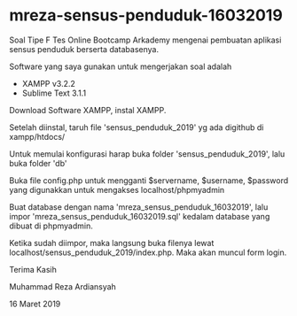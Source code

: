 # mreza-sensus-penduduk-16032019

Soal Tipe F 
Tes Online Bootcamp Arkademy mengenai pembuatan aplikasi sensus penduduk berserta databasenya.

Software yang saya gunakan untuk mengerjakan soal adalah 
  - XAMPP v3.2.2
  - Sublime Text 3.1.1
  
Download Software XAMPP, instal XAMPP.

Setelah diinstal, taruh file 'sensus_penduduk_2019' yg ada digithub di xampp/htdocs/

Untuk memulai konfigurasi harap buka folder 'sensus_penduduk_2019', lalu buka folder 'db'

Buka file config.php untuk mengganti $servername, $username, $password yang digunakkan untuk mengakses localhost/phpmyadmin

Buat database dengan nama 'mreza_sensus_penduduk_16032019', lalu impor 'mreza_sensus_penduduk_16032019.sql' kedalam database yang dibuat di phpmyadmin.

Ketika sudah diimpor, maka langsung buka filenya lewat localhost/sensus_penduduk_2019/index.php.
Maka akan muncul form login.

Terima Kasih

Muhammad Reza Ardiansyah

16 Maret 2019
